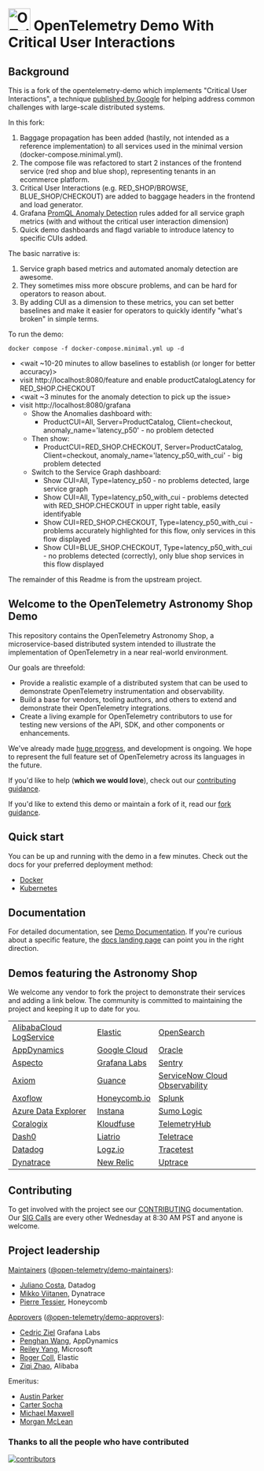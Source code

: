 <!-- markdownlint-disable-next-line -->
# <img src="https://opentelemetry.io/img/logos/opentelemetry-logo-nav.png" alt="OTel logo" width="45"> OpenTelemetry Demo With Critical User Interactions

## Background
This is a fork of the opentelemetry-demo which implements "Critical User Interactions",
a technique [published by Google](https://www.tdcommons.org/dpubs_series/6283/) for
helping address common challenges with large-scale distributed systems.

In this fork:

1. Baggage propagation has been added (hastily, not intended as a reference implementation) to all services used in the
  minimal version (docker-compose.minimal.yml).
2. The compose file was refactored to start 2 instances of the frontend service (red shop and
  blue shop), representing tenants in an ecommerce platform.
3. Critical User Interactions (e.g. RED_SHOP/BROWSE, BLUE_SHOP/CHECKOUT) are added to baggage
  headers in the frontend and load generator.
4. Grafana [PromQL Anomaly Detection](https://github.com/grafana/promql-anomaly-detection) rules added
  for all service graph metrics (with and without the critical user interaction dimension)
5. Quick demo dashboards and flagd variable to introduce latency to specific CUIs added.

The basic narrative is:

1. Service graph based metrics and automated anomaly detection are awesome.
2. They sometimes miss more obscure problems, and can be hard for operators to reason about.
3. By adding CUI as a dimension to these metrics, you can set better baselines and make it easier for operators
  to quickly identify "what's broken" in simple terms.

To run the demo:

```
docker compose -f docker-compose.minimal.yml up -d
```
* <wait ~10-20 minutes to allow baselines to establish (or longer for better accuracy)>
* visit http://localhost:8080/feature and enable productCatalogLatency for RED_SHOP.CHECKOUT
* <wait ~3 minutes for the anomaly detection to pick up the issue>
* visit http://localhost:8080/grafana
  * Show the Anomalies dashboard with:
    * ProductCUI=All, Server=ProductCatalog, Client=checkout, anomaly_name='latency_p50' - no problem detected
  * Then show:
    * ProductCUI=RED_SHOP.CHECKOUT, Server=ProductCatalog, Client=checkout, anomaly_name='latency_p50_with_cui' - big problem detected
  * Switch to the Service Graph dashboard:
    * Show CUI=All, Type=latency_p50 - no problems detected, large service graph
    * Show CUI=All, Type=latency_p50_with_cui - problems detected with RED_SHOP.CHECKOUT in upper right table, easily identifyable
    * Show CUI=RED_SHOP.CHECKOUT, Type=latency_p50_with_cui - problems accurately highlighted for this flow, only services in this flow displayed
    * Show CUI=BLUE_SHOP.CHECKOUT, Type=latency_p50_with_cui - no problems detected (correctly), only blue shop services in this flow displayed

The remainder of this Readme is from the upstream project.

## Welcome to the OpenTelemetry Astronomy Shop Demo

This repository contains the OpenTelemetry Astronomy Shop, a microservice-based
distributed system intended to illustrate the implementation of OpenTelemetry in
a near real-world environment.

Our goals are threefold:

- Provide a realistic example of a distributed system that can be used to
  demonstrate OpenTelemetry instrumentation and observability.
- Build a base for vendors, tooling authors, and others to extend and
  demonstrate their OpenTelemetry integrations.
- Create a living example for OpenTelemetry contributors to use for testing new
  versions of the API, SDK, and other components or enhancements.

We've already made [huge
progress](https://github.com/open-telemetry/opentelemetry-demo/blob/main/CHANGELOG.md),
and development is ongoing. We hope to represent the full feature set of
OpenTelemetry across its languages in the future.

If you'd like to help (**which we would love**), check out our [contributing
guidance](./CONTRIBUTING.md).

If you'd like to extend this demo or maintain a fork of it, read our
[fork guidance](https://opentelemetry.io/docs/demo/forking/).

## Quick start

You can be up and running with the demo in a few minutes. Check out the docs for
your preferred deployment method:

- [Docker](https://opentelemetry.io/docs/demo/docker_deployment/)
- [Kubernetes](https://opentelemetry.io/docs/demo/kubernetes_deployment/)

## Documentation

For detailed documentation, see [Demo Documentation][docs]. If you're curious
about a specific feature, the [docs landing page][docs] can point you in the
right direction.

## Demos featuring the Astronomy Shop

We welcome any vendor to fork the project to demonstrate their services and
adding a link below. The community is committed to maintaining the project and
keeping it up to date for you.

|                           |                |                                  |
|---------------------------|----------------|----------------------------------|
| [AlibabaCloud LogService] | [Elastic]      | [OpenSearch]                     |
| [AppDynamics]             | [Google Cloud] | [Oracle]                         |
| [Aspecto]                 | [Grafana Labs] | [Sentry]                         |
| [Axiom]                   | [Guance]       | [ServiceNow Cloud Observability] |
| [Axoflow]                 | [Honeycomb.io] | [Splunk]                         |
| [Azure Data Explorer]     | [Instana]      | [Sumo Logic]                     |
| [Coralogix]               | [Kloudfuse]    | [TelemetryHub]                   |
| [Dash0]                   | [Liatrio]      | [Teletrace]                      |
| [Datadog]                 | [Logz.io]      | [Tracetest]                      |
| [Dynatrace]               | [New Relic]    | [Uptrace]                        |

## Contributing

To get involved with the project see our [CONTRIBUTING](CONTRIBUTING.md)
documentation. Our [SIG Calls](CONTRIBUTING.md#join-a-sig-call) are every other
Wednesday at 8:30 AM PST and anyone is welcome.

## Project leadership

[Maintainers](https://github.com/open-telemetry/community/blob/main/guides/contributor/membership.md#maintainer)
([@open-telemetry/demo-maintainers](https://github.com/orgs/open-telemetry/teams/demo-maintainers)):

- [Juliano Costa](https://github.com/julianocosta89), Datadog
- [Mikko Viitanen](https://github.com/mviitane), Dynatrace
- [Pierre Tessier](https://github.com/puckpuck), Honeycomb

[Approvers](https://github.com/open-telemetry/community/blob/main/guides/contributor/membership.md#approver)
([@open-telemetry/demo-approvers](https://github.com/orgs/open-telemetry/teams/demo-approvers)):

- [Cedric Ziel](https://github.com/cedricziel) Grafana Labs
- [Penghan Wang](https://github.com/wph95), AppDynamics
- [Reiley Yang](https://github.com/reyang), Microsoft
- [Roger Coll](https://github.com/rogercoll), Elastic
- [Ziqi Zhao](https://github.com/fatsheep9146), Alibaba

Emeritus:

- [Austin Parker](https://github.com/austinlparker)
- [Carter Socha](https://github.com/cartersocha)
- [Michael Maxwell](https://github.com/mic-max)
- [Morgan McLean](https://github.com/mtwo)

### Thanks to all the people who have contributed

[![contributors](https://contributors-img.web.app/image?repo=open-telemetry/opentelemetry-demo)](https://github.com/open-telemetry/opentelemetry-demo/graphs/contributors)

[docs]: https://opentelemetry.io/docs/demo/

<!-- Links for Demos featuring the Astronomy Shop section -->

[AlibabaCloud LogService]: https://github.com/aliyun-sls/opentelemetry-demo
[AppDynamics]: https://community.appdynamics.com/t5/Knowledge-Base/How-to-observe-OpenTelemetry-demo-app-in-Splunk-AppDynamics/ta-p/58584
[Aspecto]: https://github.com/aspecto-io/opentelemetry-demo
[Axiom]: https://play.axiom.co/axiom-play-qf1k/dashboards/otel.traces.otel-demo-traces
[Axoflow]: https://axoflow.com/opentelemetry-support-in-more-detail-in-axosyslog-and-syslog-ng/
[Azure Data Explorer]: https://github.com/Azure/Azure-kusto-opentelemetry-demo
[Coralogix]: https://coralogix.com/blog/configure-otel-demo-send-telemetry-data-coralogix
[Dash0]: https://github.com/dash0hq/opentelemetry-demo
[Datadog]: https://docs.datadoghq.com/opentelemetry/guide/otel_demo_to_datadog
[Dynatrace]: https://www.dynatrace.com/news/blog/opentelemetry-demo-application-with-dynatrace/
[Elastic]: https://github.com/elastic/opentelemetry-demo
[Google Cloud]: https://github.com/GoogleCloudPlatform/opentelemetry-demo
[Grafana Labs]: https://github.com/grafana/opentelemetry-demo
[Guance]: https://github.com/GuanceCloud/opentelemetry-demo
[Honeycomb.io]: https://github.com/honeycombio/opentelemetry-demo
[Instana]: https://github.com/instana/opentelemetry-demo
[Kloudfuse]: https://github.com/kloudfuse/opentelemetry-demo
[Liatrio]: https://github.com/liatrio/opentelemetry-demo
[Logz.io]: https://logz.io/learn/how-to-run-opentelemetry-demo-with-logz-io/
[New Relic]: https://github.com/newrelic/opentelemetry-demo
[OpenSearch]: https://github.com/opensearch-project/opentelemetry-demo
[Oracle]: https://github.com/oracle-quickstart/oci-o11y-solutions/blob/main/knowledge-content/opentelemetry-demo
[Sentry]: https://github.com/getsentry/opentelemetry-demo
[ServiceNow Cloud Observability]: https://docs.lightstep.com/otel/quick-start-operator#send-data-from-the-opentelemetry-demo
[Splunk]: https://github.com/signalfx/opentelemetry-demo
[Sumo Logic]: https://www.sumologic.com/blog/common-opentelemetry-demo-application/
[TelemetryHub]: https://github.com/TelemetryHub/opentelemetry-demo/tree/telemetryhub-backend
[Teletrace]: https://github.com/teletrace/opentelemetry-demo
[Tracetest]: https://github.com/kubeshop/opentelemetry-demo
[Uptrace]: https://github.com/uptrace/uptrace/tree/master/example/opentelemetry-demo
